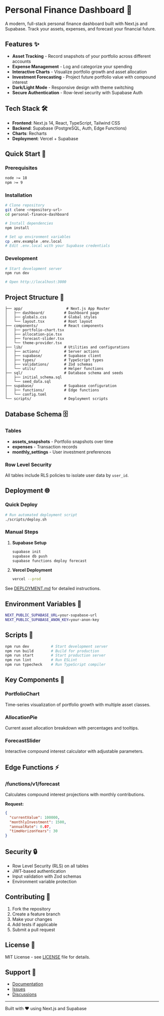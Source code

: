 # Personal Finance Dashboard 🏦

A modern, full-stack personal finance dashboard built with Next.js and Supabase. Track your assets, expenses, and forecast your financial future.

## Features ✨

- **Asset Tracking** - Record snapshots of your portfolio across different accounts
- **Expense Management** - Log and categorize your spending
- **Interactive Charts** - Visualize portfolio growth and asset allocation
- **Investment Forecasting** - Project future portfolio value with compound interest
- **Dark/Light Mode** - Responsive design with theme switching
- **Secure Authentication** - Row-level security with Supabase Auth

## Tech Stack 🛠️

- **Frontend**: Next.js 14, React, TypeScript, Tailwind CSS
- **Backend**: Supabase (PostgreSQL, Auth, Edge Functions)
- **Charts**: Recharts
- **Deployment**: Vercel + Supabase

## Quick Start 🚀

### Prerequisites

```bash
node >= 18
npm >= 9
```

### Installation

```bash
# Clone repository
git clone <repository-url>
cd personal-finance-dashboard

# Install dependencies
npm install

# Set up environment variables
cp .env.example .env.local
# Edit .env.local with your Supabase credentials
```

### Development

```bash
# Start development server
npm run dev

# Open http://localhost:3000
```

## Project Structure 📁

```
├── app/                    # Next.js App Router
│   ├── dashboard/         # Dashboard page
│   ├── globals.css        # Global styles
│   └── layout.tsx         # Root layout
├── components/            # React components
│   ├── portfolio-chart.tsx
│   ├── allocation-pie.tsx
│   ├── forecast-slider.tsx
│   └── theme-provider.tsx
├── lib/                   # Utilities and configurations
│   ├── actions/           # Server actions
│   ├── supabase/          # Supabase client
│   ├── types/             # TypeScript types
│   ├── validations/       # Zod schemas
│   └── utils/             # Helper functions
├── sql/                   # Database schema and seeds
│   ├── initial_schema.sql
│   └── seed_data.sql
├── supabase/              # Supabase configuration
│   ├── functions/         # Edge functions
│   └── config.toml
└── scripts/               # Deployment scripts
```

## Database Schema 🗄️

### Tables

- **assets_snapshots** - Portfolio snapshots over time
- **expenses** - Transaction records
- **monthly_settings** - User investment preferences

### Row Level Security

All tables include RLS policies to isolate user data by `user_id`.

## Deployment 🌐

### Quick Deploy

```bash
# Run automated deployment script
./scripts/deploy.sh
```

### Manual Steps

1. **Supabase Setup**
   ```bash
   supabase init
   supabase db push
   supabase functions deploy forecast
   ```

2. **Vercel Deployment**
   ```bash
   vercel --prod
   ```

See [DEPLOYMENT.md](./DEPLOYMENT.md) for detailed instructions.

## Environment Variables 🔧

```bash
NEXT_PUBLIC_SUPABASE_URL=your-supabase-url
NEXT_PUBLIC_SUPABASE_ANON_KEY=your-anon-key
```

## Scripts 📜

```bash
npm run dev          # Start development server
npm run build        # Build for production
npm run start        # Start production server
npm run lint         # Run ESLint
npm run typecheck    # Run TypeScript compiler
```

## Key Components 🧩

### PortfolioChart
Time-series visualization of portfolio growth with multiple asset classes.

### AllocationPie
Current asset allocation breakdown with percentages and tooltips.

### ForecastSlider
Interactive compound interest calculator with adjustable parameters.

## Edge Functions ⚡

### /functions/v1/forecast
Calculates compound interest projections with monthly contributions.

**Request:**
```json
{
  "currentValue": 100000,
  "monthlyInvestment": 1500,
  "annualRate": 0.07,
  "timeHorizonYears": 30
}
```

## Security 🔒

- Row Level Security (RLS) on all tables
- JWT-based authentication
- Input validation with Zod schemas
- Environment variable protection

## Contributing 🤝

1. Fork the repository
2. Create a feature branch
3. Make your changes
4. Add tests if applicable
5. Submit a pull request

## License 📄

MIT License - see [LICENSE](LICENSE) file for details.

## Support 💬

- [Documentation](./DEPLOYMENT.md)
- [Issues](https://github.com/your-repo/issues)
- [Discussions](https://github.com/your-repo/discussions)

---

Built with ❤️ using Next.js and Supabase